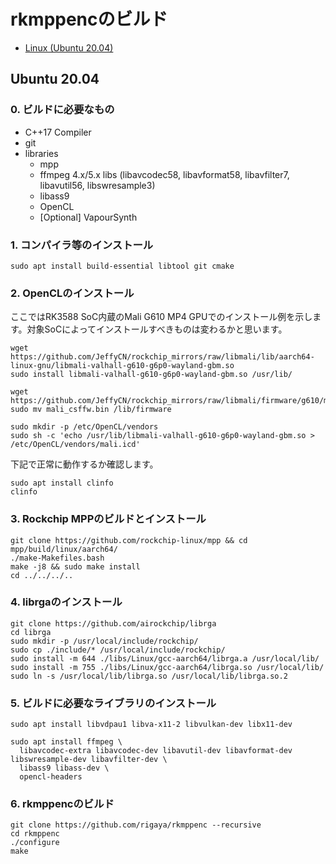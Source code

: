 
# rkmppencのビルド

- [Linux (Ubuntu 20.04)](./Build.ja.md#linux-ubuntu-2004)

## Ubuntu 20.04

### 0. ビルドに必要なもの

- C++17 Compiler
- git
- libraries
  - mpp 
  - ffmpeg 4.x/5.x libs (libavcodec58, libavformat58, libavfilter7, libavutil56, libswresample3)
  - libass9
  - OpenCL
  - [Optional] VapourSynth

### 1. コンパイラ等のインストール

```Shell
sudo apt install build-essential libtool git cmake
```

### 2. OpenCLのインストール

ここではRK3588 SoC内蔵のMali G610 MP4 GPUでのインストール例を示します。対象SoCによってインストールすべきものは変わるかと思います。

```Shell
wget https://github.com/JeffyCN/rockchip_mirrors/raw/libmali/lib/aarch64-linux-gnu/libmali-valhall-g610-g6p0-wayland-gbm.so
sudo install libmali-valhall-g610-g6p0-wayland-gbm.so /usr/lib/

wget https://github.com/JeffyCN/rockchip_mirrors/raw/libmali/firmware/g610/mali_csffw.bin
sudo mv mali_csffw.bin /lib/firmware

sudo mkdir -p /etc/OpenCL/vendors
sudo sh -c 'echo /usr/lib/libmali-valhall-g610-g6p0-wayland-gbm.so > /etc/OpenCL/vendors/mali.icd'
```

下記で正常に動作するか確認します。

```Shell
sudo apt install clinfo
clinfo
```

### 3. Rockchip MPPのビルドとインストール

```Shell
git clone https://github.com/rockchip-linux/mpp && cd mpp/build/linux/aarch64/
./make-Makefiles.bash
make -j8 && sudo make install
cd ../../../..
```

### 4. librgaのインストール
```Shell
git clone https://github.com/airockchip/librga
cd librga
sudo mkdir -p /usr/local/include/rockchip/
sudo cp ./include/* /usr/local/include/rockchip/
sudo install -m 644 ./libs/Linux/gcc-aarch64/librga.a /usr/local/lib/
sudo install -m 755 ./libs/Linux/gcc-aarch64/librga.so /usr/local/lib/
sudo ln -s /usr/local/lib/librga.so /usr/local/lib/librga.so.2
```

### 5. ビルドに必要なライブラリのインストール

```Shell
sudo apt install libvdpau1 libva-x11-2 libvulkan-dev libx11-dev

sudo apt install ffmpeg \
  libavcodec-extra libavcodec-dev libavutil-dev libavformat-dev libswresample-dev libavfilter-dev \
  libass9 libass-dev \
  opencl-headers
```


### 6. rkmppencのビルド
```Shell
git clone https://github.com/rigaya/rkmppenc --recursive
cd rkmppenc
./configure
make
```